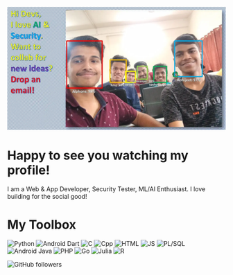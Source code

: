 
![FaceRecognitionImg](/img001e.webp)
# Happy to see you watching my profile!
I am a Web & App Developer, Security Tester, ML/AI Enthusiast.
I love building for the social good!

# My Toolbox
![Python](https://img.shields.io/badge/Language-Python-Green)
![Android Dart](https://img.shields.io/badge/Language-Android_Dart-Green)
![C](https://img.shields.io/badge/Language-C-Green)
![Cpp](https://img.shields.io/badge/Language-C++-Green)
![HTML](https://img.shields.io/badge/Language-HTML-Green)
![JS](https://img.shields.io/badge/Language-JS-Green)
![PL/SQL](https://img.shields.io/badge/Language-PL_SQL-Green)
![Android Java](https://img.shields.io/badge/Language-Android_Java-Green)
![PHP](https://img.shields.io/badge/Language-PHP-Green)
![Go](https://img.shields.io/badge/Language-Go-Green)
![Julia](https://img.shields.io/badge/Language-Julia-Green)
![R](https://img.shields.io/badge/Language-R-Green)

![GitHub followers](https://img.shields.io/github/followers/AJV009?style=flat-square)